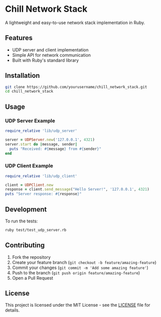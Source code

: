 # Chill Network Stack

A lightweight and easy-to-use network stack implementation in Ruby.

## Features

- UDP server and client implementation
- Simple API for network communication
- Built with Ruby's standard library

## Installation

```bash
git clone https://github.com/yourusername/chill_network_stack.git
cd chill_network_stack
```

## Usage

### UDP Server Example

```ruby
require_relative 'lib/udp_server'

server = UDPServer.new('127.0.0.1', 4321)
server.start do |message, sender|
  puts "Received: #{message} from #{sender}"
end
```

### UDP Client Example

```ruby
require_relative 'lib/udp_client'

client = UDPClient.new
response = client.send_message("Hello Server!", '127.0.0.1', 4321)
puts "Server response: #{response}"
```

## Development

To run the tests:

```bash
ruby test/test_udp_server.rb
```

## Contributing

1. Fork the repository
2. Create your feature branch (`git checkout -b feature/amazing-feature`)
3. Commit your changes (`git commit -m 'Add some amazing feature'`)
4. Push to the branch (`git push origin feature/amazing-feature`)
5. Open a Pull Request

## License

This project is licensed under the MIT License - see the [LICENSE](LICENSE) file for details.
